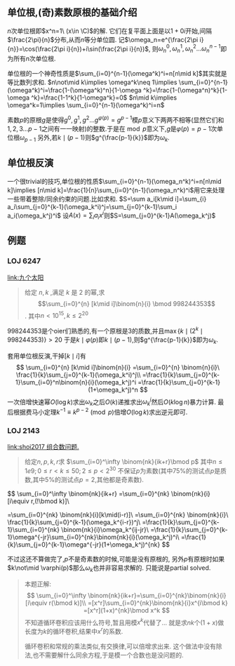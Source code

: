 ## 单位根,(奇)素数原根的基础介绍

$n$次单位根即$x^n=1\ (x\in \C)$的解.
它们在复平面上面是以$1+0i$开始,间隔$\frac{2\pi}{n}$分布,从而$n$等分单位圆.
记$\omega_n=e^{\frac{2\pi i}{n}}=\cos(\frac{2\pi i}{n})+i\sin(\frac{2\pi i}{n})$,
则$\omega_n^0,\omega_n^1,\omega_n^2\dots \omega_n^{n-1}$即为所有$n$次单位根.

单位根的一个神奇性质是$\sum_{i=0}^{n-1}(\omega^k)^i=n[n\mid k]$其实就是等比数列求和.
$n\not\mid k\implies \omega^k\neq 1\implies \sum_{i=0}^{n-1}(\omega^k)^i=\frac{1-(\omega^k)^n}{1-\omega ^k}=\frac{1-(\omega^n)^k}{1-\omega ^k}=\frac{1-1^k}{1-\omega^k}=0$
$n\mid k\implies \omega^k=1\implies \sum_{i=0}^{n-1}(\omega^k)^i=n$

素数$p$的原根$g$是使得$g^0,g^1,g^2\dots g^{\varphi(p)}=g^{p-1}$模$p$意义下两两不相等(显然它们和$1,2,3\dots p-1$之间有一一映射)的整数.于是在$\bmod p$意义下,$g$是$\varphi(p)=p-1$次单位根$\omega_{p-1}$
另外,若$k\mid (p-1)$则$g^{\frac{p-1}{k}}$即为$\omega_k$.

## 单位根反演
一个很trivial的技巧,单位根的性质$\sum_{i=0}^{n-1}(\omega_n^k)^i=n[n\mid k]\implies [n\mid k]=\frac{1}{n}\sum_{i=0}^{n-1}(\omega_n^k)^i$用它来处理一些带着整除/同余约束的问题.比如求和.
$S=\sum a_i[k\mid i]=\sum_{i} a_i\sum_{j=0}^{k-1}(\omega_k^i)^j=\sum_{j=0}^{k-1}\sum_i a_i(\omega_k^j)^i$
设$A(x)=\sum_ia_ix^i$则$S=\sum_{j=0}^{k-1}A(\omega_k^j)$

## 例题

### LOJ 6247
[link:九个太阳](https://loj.ac/problem/6247)
> 给定 $n,k$ ,满足 $k$ 是 $2$ 的幂,求
> $$\sum_{i=0}^{n} [k\mid i]\binom{n}{i} \bmod 998244353$$.
> 其中$n\lt 10^{15},k\leq 2^{20}$

998244353是个oier们熟悉的,有一个原根是$3$的质数,并且$\max\{k\mid (2^k\mid 998244353)\}\gt 20$
于是$k\mid \varphi(p)$即$k\mid (p-1)$,则$g^{\frac{p-1}{k}}$即为$\omega_k$.

套用单位根反演,干掉$[k\mid i]$有
$$
\sum_{i=0}^{n} [k\mid i]\binom{n}{i}
=\sum_{i=0}^{n} \binom{n}{i}\ \frac{1}{k}\sum_{j=0}^{k-1}(\omega_k^i)^j\\
=\frac{1}{k}\sum_{j=0}^{k-1}\sum_{i=0}^n\binom{n}{i}(\omega_k^j)^i
=\frac{1}{k}\sum_{j=0}^{k-1}(1+\omega_k^j)^n
$$
一次倍增快速幂$O(\log k)$求出$\omega_k$之后$O(k)$递推求出$\omega_k^j$然后$O(k\log n)$暴力计算.
最后根据费马小定理$k^{-1}\equiv k^{p-2}\pmod p$倍增$O(\log k)$求出逆元即可.

### LOJ 2143
[link:shoi2017 组合数问题.](https://loj.ac/problem/2143)

> 给定$n,p,k,r$求
> $\sum_{i=0}^\infty \binom{nk}{ik+r}\bmod p$
> 其中$n\leq 1e9;0\leq r\lt k\leq 50;2\leq p\lt 2^{30}$
> 不保证$p$为素数(其中75%的测试点$p$是质数,其中5%的测试点$p=2$,其他都是奇素数).


$$
\sum_{i=0}^\infty \binom{nk}{ik+r}
=\sum_{i=0}^{nk} \binom{nk}{i}[i\equiv r\,(\!\bmod k)]\\

=\sum_{i=0}^{nk} \binom{nk}{i}[k\mid(i-r)]\\
=\sum_{i=0}^{nk} \binom{nk}{i}\ \frac{1}{k}\sum_{j=0}^{k-1}(\omega_k^{i-r})^j\\
=\frac{1}{k}\sum_{j=0}^{k-1}\sum_{i=0}^{nk} \binom{nk}{i}\omega_k^{ij-jr}\\
=\frac{1}{k}\sum_{j=0}^{k-1}\omega^{-jr}\sum_{i=0}^{nk}\binom{nk}{i}(\omega_k^j)^i\\
=\frac{1}{k}\sum_{j=0}^{k-1}\omega^{-jr}(1+\omega_k^j)^{nk}
$$

不过这还不算做完了,$p$不是奇素数的时候,可能是没有原根的,
另外$p$有原根时如果$k\not\mid \varphi(p)$那么$\omega_k$也并非容易求解的.
只能说是partial solved.

>本题正解:
>$$
>\sum_{i=0}^\infty \binom{nk}{ik+r}=\sum_{i=0}^{nk}\binom{nk}{i}[i\equiv r(\bmod k)]\\
>=[x^r]\sum_{i=0}^{nk}\binom{nk}{i}x^{i\bmod k}
>=[x^r](1+x)^{nk}\bmod x^k
>$$
>不知道循环卷积应该用什么符号,暂且用模$x^k$代替了…
>就是求$nk$个$(1+x)$做长度为$k$的循环卷积,结果中$x^r$的系数.
>
>循环卷积和常规的乘法类似,有交换律,可以倍增求出来.
>这个做法中没有除法,也不需要解什么同余方程,于是模一个合数也是没问题的.